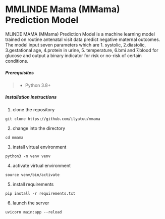 # MMLINDE Mama (MMama) Prediction Model
MLINDE MAMA (MMama) Prediction Model is a machine learning model trained on routine antenatal visit data predict negative maternal outcomes. The model input seven parameters which are 1. systolic, 2.diastolic, 3.gestational age, 4.protein in urine, 5. temperature, 6.bmi and 7.blood for glucose and output a binary indicator for risk or no-risk of certain conditions. 

##### Prerequisites
> - Python 3.8+

##### Installation instructions
1. clone the repository

```
git clone https://github.com/ilyatuu/mmama
```

2. change into the directory
```
cd mmama
```
3. install virtual environment
```
python3 -m venv venv
```
4. activate virtual environment
```
source venv/bin/activate
```
5. install requirements
```
pip install -r requirements.txt
```
6. launch the server
```
uvicorn main:app --reload
```